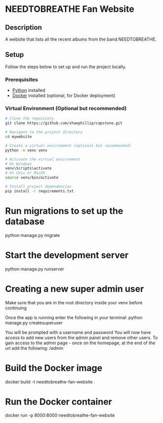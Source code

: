 # NEEDTOBREATHE Fan Website

## Description

A website that lists all the recent albums from the band NEEDTOBREATHE.

## Setup

Follow the steps below to set up and run the project locally.

### Prerequisites

- [Python](https://www.python.org/downloads/) installed
- [Docker](https://docs.docker.com/get-docker/) installed (optional, for Docker deployment)

### Virtual Environment (Optional but recommended)

```bash
# Clone the repository
git clone https://github.com/shaephillip/capstone.git

# Navigate to the project directory
cd mywebsite

# Create a virtual environment (optional but recommended)
python -m venv venv

# Activate the virtual environment
# On Windows
venv\Scripts\activate
# On Unix or MacOS
source venv/bin/activate

# Install project dependencies
pip install -r requirements.txt

```
# Run migrations to set up the database
python manage.py migrate

# Start the development server
python manage.py runserver

# Creating a new super admin user
Make sure that you are in the root directory inside your venv before continuing

Once the app is running enter the following in your terminal: 
python manage.py createsuperuser 

You will be prompted with a username and password
You will now have access to add new users from the admin panel and remove other users. 
To gain access to the admin page - once on the homepage, at the end of the url add the following: /admin

# Build the Docker image
docker build -t needtobreathe-fan-website .

# Run the Docker container
docker run -p 8000:8000 needtobreathe-fan-website
